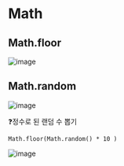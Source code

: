 # Math

## Math.floor
![image](https://user-images.githubusercontent.com/90364684/210804532-c900ddd1-9135-4d86-90d1-5e809425c0b5.png)

## Math.random
![image](https://user-images.githubusercontent.com/90364684/210804657-589be2df-a69c-4d16-a227-17a09d0c2560.png)

❓정수로 된 랜덤 수 뽑기
```
Math.floor(Math.random() * 10 )
```
![image](https://user-images.githubusercontent.com/90364684/210805359-3a995392-1fa8-4d6f-9489-56721fc18f08.png)
